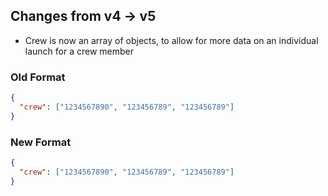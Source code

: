 ## Changes from v4 -> v5

- Crew is now an array of objects, to allow for more data on an individual launch for a crew member

### Old Format

```json
{
  "crew": ["1234567890", "123456789", "123456789"]
}
```

### New Format

```json
{
  "crew": ["1234567890", "123456789", "123456789"]
}
```
